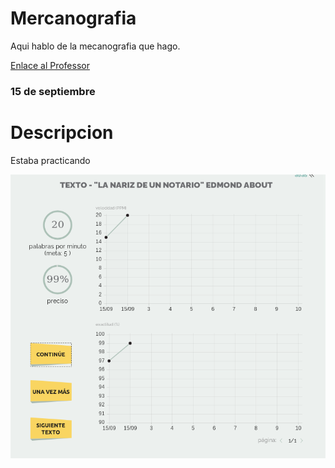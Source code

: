 # Mercanografia


Aqui hablo de la mecanografia que hago.

[Enlace al Professor](https://github.com/d-prieto/Inkscape-fresado-y-soldadura/blob/main/Mecanograf%C3%ADa.md#informaci%C3%B3n-sobre-mecanograf%C3%ADa)
 
### 15 de septiembre

#  Descripcion 
Estaba practicando 

![](https://raw.githubusercontent.com/Hanzla55/primer-trimestre/main/Captura%20de%20pantalla%20de%202021-09-15%2012-19-28.png)

